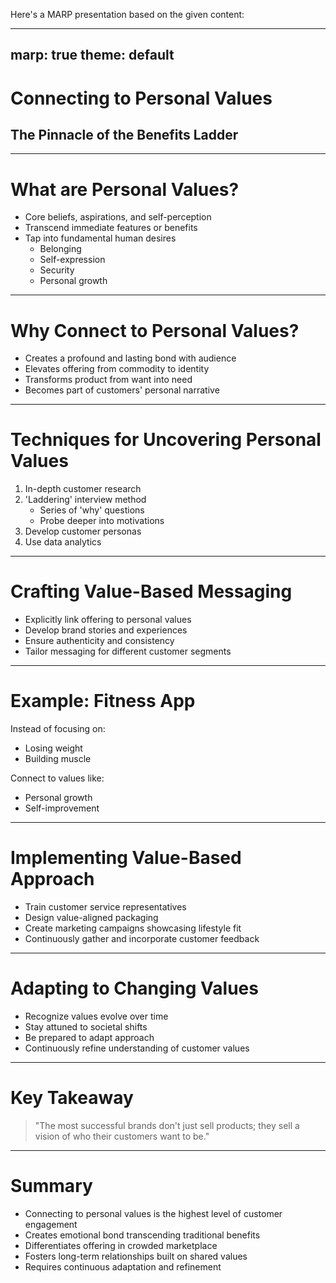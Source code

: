 Here's a MARP presentation based on the given content:

---
marp: true
theme: default
---

# Connecting to Personal Values
## The Pinnacle of the Benefits Ladder

---

# What are Personal Values?

- Core beliefs, aspirations, and self-perception
- Transcend immediate features or benefits
- Tap into fundamental human desires
  - Belonging
  - Self-expression
  - Security
  - Personal growth

---

# Why Connect to Personal Values?

- Creates a profound and lasting bond with audience
- Elevates offering from commodity to identity
- Transforms product from want into need
- Becomes part of customers' personal narrative

---

# Techniques for Uncovering Personal Values

1. In-depth customer research
2. 'Laddering' interview method
   - Series of 'why' questions
   - Probe deeper into motivations
3. Develop customer personas
4. Use data analytics

---

# Crafting Value-Based Messaging

- Explicitly link offering to personal values
- Develop brand stories and experiences
- Ensure authenticity and consistency
- Tailor messaging for different customer segments

---

# Example: Fitness App

Instead of focusing on:
- Losing weight
- Building muscle

Connect to values like:
- Personal growth
- Self-improvement

---

# Implementing Value-Based Approach

- Train customer service representatives
- Design value-aligned packaging
- Create marketing campaigns showcasing lifestyle fit
- Continuously gather and incorporate customer feedback

---

# Adapting to Changing Values

- Recognize values evolve over time
- Stay attuned to societal shifts
- Be prepared to adapt approach
- Continuously refine understanding of customer values

---

# Key Takeaway

> "The most successful brands don't just sell products; they sell a vision of who their customers want to be."

---

# Summary

- Connecting to personal values is the highest level of customer engagement
- Creates emotional bond transcending traditional benefits
- Differentiates offering in crowded marketplace
- Fosters long-term relationships built on shared values
- Requires continuous adaptation and refinement